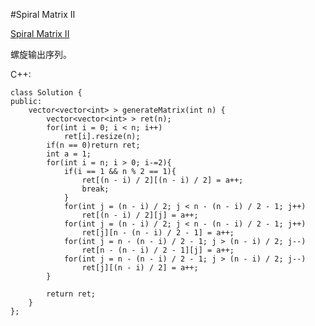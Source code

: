 ﻿#Spiral Matrix II

[Spiral Matrix II](https://leetcode.com/problems/spiral-matrix-ii/ "Spiral Matrix II")

螺旋输出序列。

C++:

    class Solution {
    public:
        vector<vector<int> > generateMatrix(int n) {
            vector<vector<int> > ret(n);
            for(int i = 0; i < n; i++)
                ret[i].resize(n);
            if(n == 0)return ret;
            int a = 1;
            for(int i = n; i > 0; i-=2){
                if(i == 1 && n % 2 == 1){
                    ret[(n - i) / 2][(n - i) / 2] = a++;
                    break;
                }
                for(int j = (n - i) / 2; j < n - (n - i) / 2 - 1; j++)
                    ret[(n - i) / 2][j] = a++;
                for(int j = (n - i) / 2; j < n - (n - i) / 2 - 1; j++)
                    ret[j][n - (n - i) / 2 - 1] = a++;
                for(int j = n - (n - i) / 2 - 1; j > (n - i) / 2; j--)
                    ret[n - (n - i) / 2 - 1][j] = a++;
                for(int j = n - (n - i) / 2 - 1; j > (n - i) / 2; j--)
                    ret[j][(n - i) / 2] = a++;
            }
            
            return ret;
        }
    };